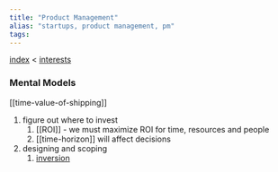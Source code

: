 ```yaml
---
title: "Product Management"
alias: "startups, product management, pm"
tags: 
---
```


[index](_index.md) < [interests](004MOC_interests.md)

### Mental Models
[[time-value-of-shipping]]
1. figure out where to invest
	1. [[ROI]] - we must maximize ROI for time, resources and people 
	2. [[time-horizon]] will affect decisions
2. designing and scoping
	1. [inversion](inversion)